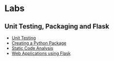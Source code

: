 # Labs

## Unit Testing, Packaging and Flask

- [Unit Testing](./Labs/Hands-on%20Lab%20-%20Unit%20Testing.ipynb)
- [Creating a Python Package](./Labs/Hands-on%20Lab%20-%20Creating%20a%20Python%20Package.ipynb)
- [Static Code Analysis](./Labs/Hands-on%20Lab%20-%20Static%20Code%20Analysis.ipynb)
- [Web Applications using Flask](./Labs/Hands-on_Lab-Web_Applications_using_Flask.md)